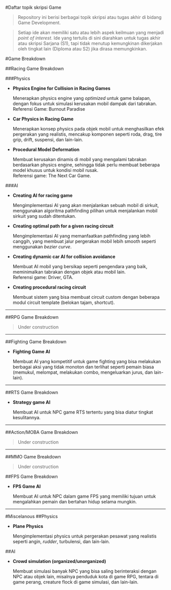 #Daftar topik skripsi Game
>Repository ini berisi berbagai topik skripsi atau tugas akhir di bidang Game Development.

>Setiap ide akan memiliki satu atau lebih aspek keilmuan yang menjadi *point of interest*. Ide yang tertulis di sini diarahkan untuk tugas akhir atau skripsi Sarjana (S1), tapi tidak menutup kemungkinan dikerjakan oleh tingkat lain (Diploma atau S2) jika dirasa memungkinkan.

#Game Breakdown

##Racing Game Breakdown

###Physics
- **Physics Engine for Collision in Racing Games**

    Menerapkan physics engine yang *optimized* untuk game balapan, dengan fokus untuk simulasi kerusakan mobil dampak dari tabrakan.  
    Referensi Game: Burnout Paradise
- **Car Physics in Racing Game**

    Menerapkan konsep physics pada objek mobil untuk menghasilkan efek pergerakan yang realistis, mencakup komponen seperti roda, drag, tire grip, drift, suspensi, dan lain-lain.

- **Procedural Model Deformation**

    Membuat kerusakan dinamis di mobil yang mengalami tabrakan berdasarkan physics engine, sehingga tidak perlu membuat beberapa model khusus untuk kondisi mobil rusak.  
    Referensi game: The Next Car Game.

###AI
- **Creating AI for racing game**

    Mengimplementasi AI yang akan menjalankan sebuah mobil di sirkuit, menggunakan algoritma pathfinding pilihan untuk menjalankan mobil sirkuit yang sudah ditentukan.
- **Creating optimal path for a given racing circuit**

    Mengimplementasi AI yang memanfaatkan pathfinding yang lebih canggih, yang membuat jalur pergerakan mobil lebih smooth seperti menggunakan *bezier curve*.
- **Creating dynamic car AI for collision avoidance**

    Membuat AI mobil yang bersikap seperti pengendara yang baik, meminimalkan tabrakan dengan objek atau mobil lain.  
    Referensi game: Driver, GTA.
- **Creating procedural racing circuit**

    Membuat sistem yang bisa membuat circuit custom dengan beberapa modul circuit template (belokan tajam, shortcut). 
    
---

##RPG Game Breakdown
>Under construction

---

##Fighting Game Breakdown
- **Fighting Game AI**

    Membuat AI yang kompetitif untuk game fighting yang bisa melakukan berbagai aksi yang tidak monoton dan terlihat seperti pemain biasa (memukul, melompat, melakukan combo, mengeluarkan jurus, dan lain-lain).

---

##RTS Game Breakdown
- **Strategy game AI**

    Membuat AI untuk NPC game RTS tertentu  yang bisa diatur tingkat kesulitannya.

---

##Action/MOBA Game Breakdown
>Under construction

---

##MMO Game Breakdown
>Under construction

##FPS Game Breakdown
- **FPS Game AI**

  Membuat AI untuk NPC dalam game FPS yang memiliki tujuan untuk mengalahkan pemain dan bertahan hidup selama mungkin.
  
---

#Miscelanous
##Physics
- **Plane Physics**

    Mengimplementasi physics untuk pergerakan pesawat yang realistis seperti angin, *rudder*, turbulensi, dan lain-lain.

##AI
- **Crowd simulation (organized/unorganized)**

    Membuat simulasi banyak NPC yang bisa saling berinteraksi dengan NPC atau objek lain, misalnya penduduk kota di game RPG, tentara di game perang, creature flock di game simulasi, dan lain-lain.
